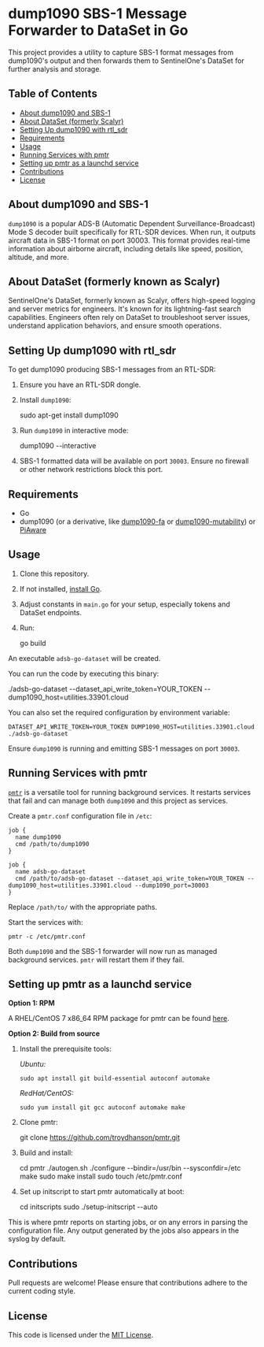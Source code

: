 # dump1090 SBS-1 Message Forwarder to DataSet in Go

This project provides a utility to capture SBS-1 format messages from dump1090's output and then forwards them to SentinelOne's DataSet for further analysis and storage.

## Table of Contents

- [About dump1090 and SBS-1](#about-dump1090-and-sbs-1)
- [About DataSet (formerly Scalyr)](#about-dataset-formerly-scalyr)
- [Setting Up dump1090 with rtl_sdr](#setting-up-dump1090-with-rtl_sdr)
- [Requirements](#requirements)
- [Usage](#usage)
- [Running Services with pmtr](#running-services-with-pmtr)
- [Setting up pmtr as a launchd service](#setting-up-pmtr-as-a-launchd-service)
- [Contributions](#contributions)
- [License](#license)

## About dump1090 and SBS-1

`dump1090` is a popular ADS-B (Automatic Dependent Surveillance-Broadcast) Mode S decoder built specifically for RTL-SDR devices. When run, it outputs aircraft data in SBS-1 format on port 30003. This format provides real-time information about airborne aircraft, including details like speed, position, altitude, and more.

## About DataSet (formerly known as Scalyr)

SentinelOne's DataSet, formerly known as Scalyr, offers high-speed logging and server metrics for engineers. It's known for its lightning-fast search capabilities. Engineers often rely on DataSet to troubleshoot server issues, understand application behaviors, and ensure smooth operations.

## Setting Up dump1090 with rtl_sdr

To get dump1090 producing SBS-1 messages from an RTL-SDR:

1. Ensure you have an RTL-SDR dongle.
2. Install `dump1090`:

   sudo apt-get install dump1090

3. Run `dump1090` in interactive mode:

   dump1090 --interactive

4. SBS-1 formatted data will be available on port `30003`. Ensure no firewall or other network restrictions block this port.

## Requirements

- Go
- dump1090 (or a derivative, like [dump1090-fa](https://github.com/topics/dump1090-fa) or [dump1090-mutability](https://github.com/adsb-related-code/dump1090-mutability)) or [PiAware](https://www.flightaware.com/adsb/piaware/)

## Usage

1. Clone this repository.
2. If not installed, [install Go](https://go.dev/doc/install).
3. Adjust constants in `main.go` for your setup, especially tokens and DataSet endpoints.
4. Run:

   go build

An executable `adsb-go-dataset` will be created.

You can run the code by executing this binary:

./adsb-go-dataset --dataset_api_write_token=YOUR_TOKEN --dump1090_host=utilities.33901.cloud

You can also set the required configuration by environment variable:

    DATASET_API_WRITE_TOKEN=YOUR_TOKEN DUMP1090_HOST=utilities.33901.cloud ./adsb-go-dataset

Ensure `dump1090` is running and emitting SBS-1 messages on port `30003`.

## Running Services with pmtr

[`pmtr`](https://troydhanson.github.io/pmtr/) is a versatile tool for running background services. It restarts services that fail and can manage both `dump1090` and this project as services.

Create a `pmtr.conf` configuration file in `/etc`:

    job {
      name dump1090
      cmd /path/to/dump1090
    }

    job {
      name adsb-go-dataset
      cmd /path/to/adsb-go-dataset --dataset_api_write_token=YOUR_TOKEN --dump1090_host=utilities.33901.cloud --dump1090_port=30003
    }

Replace `/path/to/` with the appropriate paths.

Start the services with:

    pmtr -c /etc/pmtr.conf

Both `dump1090` and the SBS-1 forwarder will now run as managed background services. `pmtr` will restart them if they fail.

## Setting up pmtr as a launchd service

**Option 1: RPM**

A RHEL/CentOS 7 x86_64 RPM package for pmtr can be found [here](https://troydhanson.github.io/pmtr/).

**Option 2: Build from source**

1.  Install the prerequisite tools:

    _Ubuntu:_

        sudo apt install git build-essential autoconf automake

    _RedHat/CentOS:_

        sudo yum install git gcc autoconf automake make

2.  Clone pmtr:

    git clone https://github.com/troydhanson/pmtr.git

3.  Build and install:

    cd pmtr
    ./autogen.sh
    ./configure --bindir=/usr/bin --sysconfdir=/etc
    make
    sudo make install
    sudo touch /etc/pmtr.conf

4.  Set up initscript to start pmtr automatically at boot:

    cd initscripts
    sudo ./setup-initscript --auto

This is where pmtr reports on starting jobs, or on any errors in parsing the configuration file. Any output generated by the jobs also appears in the syslog by default.

## Contributions

Pull requests are welcome! Please ensure that contributions adhere to the current coding style.

## License

This code is licensed under the [MIT License](https://github.com/imichaelmoore/adsb-go-dataset/blob/main/LICENSE).
